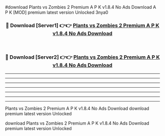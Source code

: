 #download Plants vs Zombies 2 Premium A P K v1.8.4 No Ads Download A P K [MOD] premium latest version Unlocked 3nya0 



<div align="center">
<h3>🔴 Download [Server1] 👉👉 <a href="https://apkdownload-94cd0.web.app/">Plants vs Zombies 2 Premium A P K v1.8.4 No Ads Download</a></h3><br>

<h3>🔴 Download [Server2] 👉👉 <a href="https://apkdownload-94cd0.web.app/">Plants vs Zombies 2 Premium A P K v1.8.4 No Ads Download</a></h3>
</div>





----------------------------------------------------------

----------------------------------------------------------

----------------------------------------------------------

----------------------------------------------------------

----------------------------------------------------------

----------------------------------------------------------

----------------------------------------------------------

Plants vs Zombies 2 Premium A P K v1.8.4 No Ads Download download premium latest version Unlocked

download Plants vs Zombies 2 Premium A P K v1.8.4 No Ads Download premium latest version Unlocked
